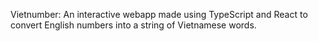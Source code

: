Vietnumber: An interactive webapp made using TypeScript and React to convert English numbers into a string of Vietnamese words.
